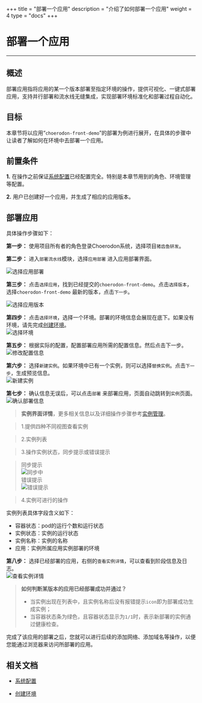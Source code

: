 +++
title = "部署一个应用"
description = "介绍了如何部署一个应用"
weight = 4
type = "docs"
+++


# 部署一个应用
---
## 概述
部署应用指将应用的某一个版本部署至指定环境的操作，提供可视化、一键式部署应用，支持并行部署和流水线无缝集成，实现部署环境标准化和部署过程自动化。

## 目标

本章节将以应用“`choerodon-front-demo`”的部署为例进行展开，在具体的步骤中让读者了解如何在环境中去部署一个应用。

## 前置条件
**1.** 在操作之前保证[系统配置](../../../user-guide/manager-guide/system-configuration)已经配置完全。特别是本章节用到的角色、环境管理等配置。

**2.** 用户已创建好一个应用，并生成了相应的应用版本。


## 部署应用

具体操作步骤如下：

**第一步：** 使用项目所有者的角色登录Choerodon系统，选择项目`猪齿鱼研发`。

**第二步：** 进入`部署流水线`模块，选择`应用部署` 进入应用部署界面。  

![选择应用部署](/docs/quick-start/image/microservice-front23.png)

**第三步：** 点击`选择应用`，找到已经提交的`choerodon-front-demo`。点击`选择版本`，选择`choerodon-front-demo` 最新的版本，点击`下一步`。 

![选择应用版本](/docs/quick-start/image/microservice-front24.png)

**第四步：** 点击`选择环境`，选择一个环境。部署的环境信息会展现在底下。如果没有环境，请先完成[创建环境](../../../user-guide/deploy/env-config/)。  
![选择环境](/docs/quick-start/image/microservice-front25.png)

**第五步：** 根据实际的配置，配置部署应用所需的配置信息。然后点击下一步。  
 ![修改配置信息](/docs/quick-start/image/microservice-front26.png)

**第六步：** 选择`新建实例`。如果环境中已有一个实例，则可以选择`替换实例`。点击`下一步`，生成预览信息。  
 ![新建实例](/docs/quick-start/image/microservice-front27.png)

**第七步：** 确认信息无误后，可以点击`部署` 来部署应用，页面自动跳转到`实例`页面。  
 ![确认部署信息](/docs/quick-start/image/microservice-front28.png)  

 >**实例界面详情**，更多相关信息以及详细操作步骤参考[实例管理](../../../user-guide/deploy/app-deploy/resource/ex-view/)。
 
 > 1.提供四种不同视图查看实例

 > 2.实例列表

 > 3.操作实例状态，同步提示或错误提示<br>

 > 同步提示<br>
 > ![同步中](/docs/quick-start/image/microservice-front34.png)<br>
 > 错误提示<br>
 > ![错误提示](/docs/quick-start/image/microservice-front30-2.png)

 > 4.实例可进行的操作<br>
 >

 实例列表具体字段含义如下：

- 容器状态：pod的运行个数和运行状态
- 实例状态：实例的运行状态
- 实例名称：实例的名称
- 应用：实例所属应用实例部署的环境


**第八步：** 选择已经部署的应用，右侧的`查看实例详情`，可以查看到阶段信息及日志。  
![查看实例详情](/docs/quick-start/image/microservice-front32.png)

> **如何判断某版本的应用已经部署成功并通过？**
>
>* 当实例出现在列表中，且实例名称后没有报错提示`icon`即为部署成功生成实例；
>* 当容器状态条为绿色，且容器状态显示为`1/1`时，表示新部署的实例通过健康检查。
  
  完成了该应用的部署之后，您就可以进行后续的添加网络、添加域名等操作，以便您能通过浏览器来访问所部署的应用。

## 相关文档

- [系统配置](../../../user-guide/system-configuration) 
 
- [创建环境](../../../user-guide/deploy/env-config/)